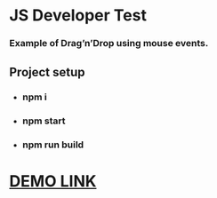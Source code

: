 # JS Developer Test
   ### Example of Drag’n’Drop using mouse events.
## Project setup
  - ### npm i
  - ###  npm start
  - ### npm run build
# [DEMO LINK](https://dimadp.github.io/JS-soccer/)
